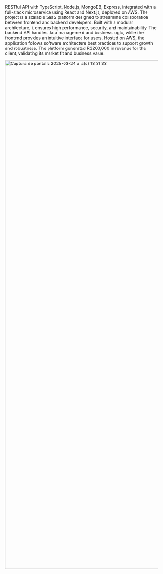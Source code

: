 RESTful API with TypeScript, Node.js, MongoDB, Express, integrated with a full-stack microservice using React and Next.js, deployed on AWS.
The project is a scalable SaaS platform designed to streamline collaboration between frontend and backend developers. Built with a modular architecture, it ensures high performance, security, and maintainability. The backend API handles data management and business logic, while the frontend provides an intuitive interface for users. Hosted on AWS, the application follows software architecture best practices to support growth and robustness. The platform generated R$200,000 in revenue for the client, validating its market fit and business value.

<img width="1679" alt="Captura de pantalla 2025-03-24 a la(s) 18 31 33" src="https://github.com/user-attachments/assets/6cb6f523-78e1-473c-b060-ee7ecebaa1b3" />
